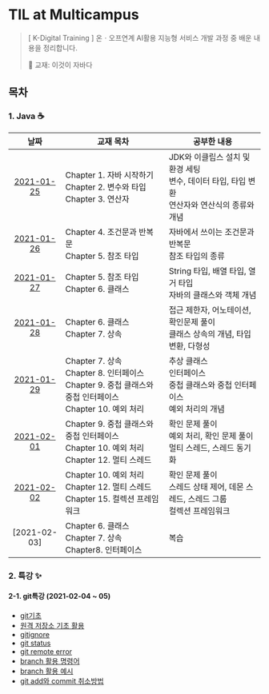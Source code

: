# TIL at Multicampus

> [ K-Digital Training ] 온ㆍ오프연계 AI활용 지능형 서비스 개발 과정 중 배운 내용을 정리합니다.
>
> 📖 교재: 이것이 자바다



## 목차

### 1. Java ☕

|                             날짜                             | 교재 목차                                                    | 공부한 내용                                                  |
| :----------------------------------------------------------: | ------------------------------------------------------------ | ------------------------------------------------------------ |
| [2021-01-25](01_Java_eclipse/210125_chapter1_to_chapter3.md) | Chapter 1. 자바 시작하기<br />Chapter 2. 변수와 타입<br />Chapter 3. 연산자 | JDK와 이클립스 설치 및 환경 세팅<br />변수, 데이터 타입, 타입 변환<br />연산자와 연산식의 종류와 개념 |
| [2021-01-26](01_Java_eclipse/210126_chapter4_to_chapter5.md) | Chapter 4. 조건문과 반복문<br />Chapter 5. 참조 타입         | 자바에서 쓰이는 조건문과 반복문<br />참조 타입의 종류        |
| [2021-01-27](01_Java_eclipse/210127_chapter5_to_chapter6.md) | Chapter 5. 참조 타입<br />Chapter 6. 클래스                  | String 타입, 배열 타입, 열거 타입<br />자바의 클래스와 객체 개념 |
| [2021-01-28](01_Java_eclipse/210128_chapter6_to_chapter7.md) | Chapter 6. 클래스<br />Chapter 7. 상속                       | 접근 제한자, 어노테이션, 확인문제 풀이<br />클래스 상속의 개념, 타입 변환, 다형성 |
| [2021-01-29](01_Java_eclipse/210129_chapter7_to_chapter10.md) | Chapter 7. 상속<br />Chapter 8. 인터페이스<br />Chapter 9. 중첩 클래스와 중첩 인터페이스<br />Chapter 10. 예외 처리 | 추상 클래스<br />인터페이스<br />중첩 클래스와 중첩 인터페이스<br />예외 처리의 개념 |
| [2021-02-01](01_Java_eclipse/210201_chapter10_to_chapter12.md) | Chapter 9. 중첩 클래스와 중첩 인터페이스<br />Chapter 10. 예외 처리<br />Chapter 12. 멀티 스레드 | 확인 문제 풀이<br />예외 처리, 확인 문제 풀이<br />멀티 스레드, 스레드 동기화 |
| [2021-02-02](01_Java_eclipse/210202_chapter10_to_chapter15)  | Chapter 10. 예외 처리<br />Chapter 12. 멀티 스레드<br />Chapter 15. 컬렉션 프레임워크 | 확인 문제 풀이<br />스레드 상태 제어, 데몬 스레드, 스레드 그룹<br />컬렉션 프레임워크 |
|                         [2021-02-03]                         | Chapter 6. 클래스<br />Chapter 7. 상속<br />Chapter8. 인터페이스 | 복습                                                         |

### 2. 특강 ✨

#### 2-1. git특강 (2021-02-04 ~ 05)

* [git기초](02_git/01_git.md)
* [원격 저장소 기초 활용](02_git/02_remote.md)
* [gitignore](02_git/03_gitignore.md)
* [git status](02_git/04_git_status.md)
* [git remote error](02_git/05_git_remote_error.md)
* [branch 활용 명령어](02_git/06_branch.md)
* [branch 활용 예시](02_git/07_branch_scenario.md)
* [git add와 commit 취소방법](02_git/08_Undoing.md)

